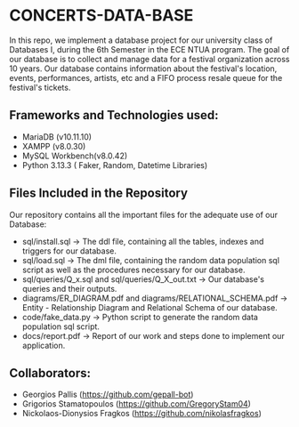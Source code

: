 # CONCERTS-DATA-BASE
In this repo, we implement a database project for our university class of Databases I, during the 6th Semester in the ECE NTUA program.
The goal of our database is to collect and manage data for a festival organization across 10 years. Our database contains information about the festival's location, events, performances, artists, etc and a FIFO process resale queue for the festival's tickets.

## Frameworks and Technologies used:
- MariaDB (v10.11.10)
- XAMPP (v8.0.30)
- MySQL Workbench(v8.0.42)
- Python 3.13.3 ( Faker, Random, Datetime Libraries)

## Files Included in the Repository
Our repository contains all the important files for the adequate use of our Database:
- sql/install.sql -> The ddl file, containing all the tables, indexes and triggers for our database.
- sql/load.sql -> The dml file, containing the random data population sql script as well as the procedures necessary for our database.
- sql/queries/Q_x.sql and sql/queries/Q_X_out.txt -> Our database's queries and their outputs.
- diagrams/ER_DIAGRAM.pdf and diagrams/RELATIONAL_SCHEMA.pdf -> Entity - Relationship Diagram and Relational Schema of our database.
- code/fake_data.py -> Python script to generate the random data population sql script.
- docs/report.pdf -> Report of our work and steps done to implement our application.

## Collaborators:
* Georgios Pallis (https://github.com/gepall-bot)
* Grigorios Stamatopoulos (https://github.com/GregoryStam04)
* Nickolaos-Dionysios Fragkos (https://github.com/nikolasfragkos)
